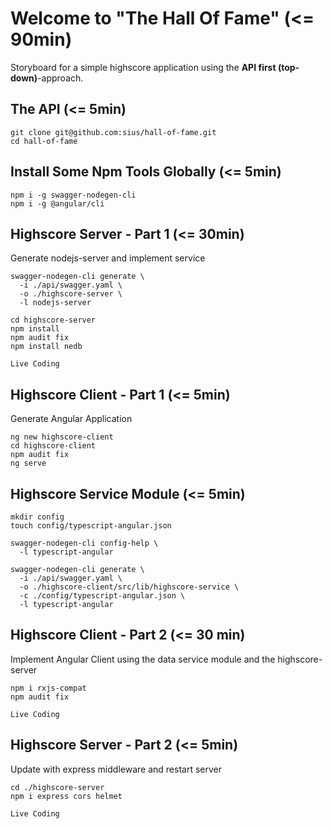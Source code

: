 # Welcome to "The Hall Of Fame" (<= 90min)

Storyboard for a simple highscore application using the **API first (top-down)**-approach.

## The API (<= 5min)
```
git clone git@github.com:sius/hall-of-fame.git
cd hall-of-fame
```

## Install Some Npm Tools Globally (<= 5min)
```
npm i -g swagger-nodegen-cli
npm i -g @angular/cli
```

## Highscore Server - Part 1 (<= 30min)
Generate nodejs-server and implement service

```
swagger-nodegen-cli generate \
  -i ./api/swagger.yaml \
  -o ./highscore-server \
  -l nodejs-server

cd highscore-server
npm install
npm audit fix
npm install nedb
```

`Live Coding`

## Highscore Client - Part 1 (<= 5min)
Generate Angular Application
```
ng new highscore-client
cd highscore-client
npm audit fix
ng serve
```

## Highscore Service Module (<= 5min)

```
mkdir config
touch config/typescript-angular.json

swagger-nodegen-cli config-help \
  -l typescript-angular

swagger-nodegen-cli generate \
  -i ./api/swagger.yaml \
  -o ./highscore-client/src/lib/highscore-service \
  -c ./config/typescript-angular.json \
  -l typescript-angular
```

## Highscore Client - Part 2 (<= 30 min)
Implement Angular Client using the data service module and the highscore-server

```
npm i rxjs-compat
npm audit fix
```
`Live Coding`


## Highscore Server - Part 2 (<= 5min)
Update with express middleware and restart server
```
cd ./highscore-server
npm i express cors helmet
```

`Live Coding`
